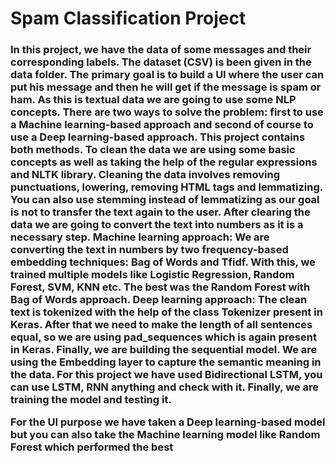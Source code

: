 <h1>Spam Classification Project</h1>

<h3>In this project, we have the data of some messages and their corresponding labels. The dataset (CSV) is been given in the data folder.
The primary goal is to build a UI where the user can put his message and then he will get if the message is spam or ham.
As this is textual data we are going to use some NLP concepts.
There are two ways to solve the problem: first to use a Machine learning-based approach and second of course to use a Deep learning-based approach.
This project contains both methods.
To clean the data we are using some basic concepts as well as taking the help of the regular expressions and NLTK library.
Cleaning the data involves removing punctuations, lowering, removing HTML tags and lemmatizing.
You can also use stemming instead of lemmatizing as our goal is not to transfer the text again to the user.
After clearing the data we are going to convert the text into numbers as it is a necessary step.
Machine learning approach:
    We are converting the text in numbers by two frequency-based embedding techniques: Bag of Words and Tfidf.
    With this, we trained multiple models like Logistic Regression, Random Forest, SVM, KNN etc.
    The best was the Random Forest with Bag of Words approach.
Deep learning approach:
    The clean text is tokenized with the help of the class Tokenizer present in Keras.
    After that we need to make the length of all sentences equal, so we are using pad_sequences which is again present in Keras.
    Finally, we are building the sequential model. We are using the Embedding layer to capture the semantic meaning in the data.
    For this project we have used Bidirectional LSTM, you can use LSTM, RNN anything and check with it.
    Finally, we are training the model and testing it.

For the UI purpose we have taken a Deep learning-based model but you can also take the Machine learning model like Random Forest which performed the best

</h3>





